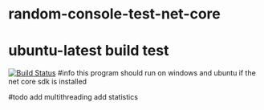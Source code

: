 # random-console-test-net-core

# ubuntu-latest build test
[![Build Status](https://dev.azure.com/matzemail2434545/matzemail2434545/_apis/build/status/user3748.random-console-test-net-core?branchName=master)](https://dev.azure.com/matzemail2434545/matzemail2434545/_build/latest?definitionId=2&branchName=master)
#info
this program should run on windows and ubuntu if the net core sdk is installed

#todo
add multithreading
add statistics
